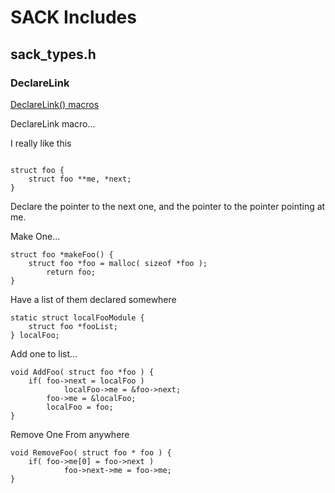 
# SACK Includes



## sack_types.h

### DeclareLink

[DeclareLink() macros](https://github.com/d3x0r/SACK/blob/master/include/sack_types.h#L1348-L1493)

DeclareLink macro...

I really like this

```

struct foo {
	struct foo **me, *next;
}

```

Declare the pointer to the next one, and the pointer to the pointer pointing at me.

Make One...

```
struct foo *makeFoo() {
	struct foo *foo = malloc( sizeof *foo );
        return foo;
}
```

Have a list of them declared somewhere

```
static struct localFooModule {
	struct foo *fooList;
} localFoo;
```

Add one to list...

```
void AddFoo( struct foo *foo ) {
	if( foo->next = localFoo )
        	localFoo->me = &foo->next;
        foo->me = &localFoo;
        localFoo = foo;
}
```


Remove One From anywhere

```
void RemoveFoo( struct foo * foo ) {
	if( foo->me[0] = foo->next )
        	foo->next->me = foo->me;
}
```


